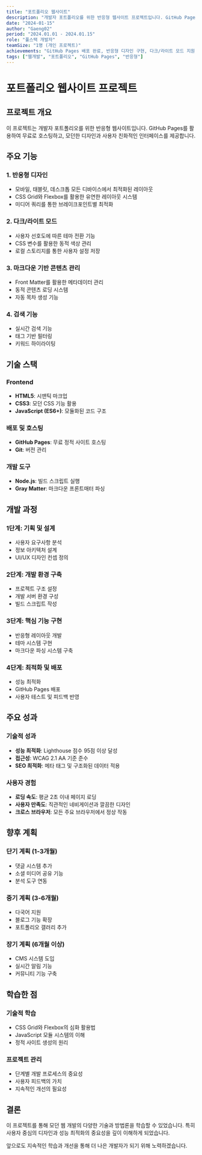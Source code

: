```yaml
---
title: "포트폴리오 웹사이트"
description: "개발자 포트폴리오를 위한 반응형 웹사이트 프로젝트입니다. GitHub Pages를 활용하여 배포하고, 모던한 디자인과 사용자 경험을 제공합니다."
date: "2024-01-15"
author: "Gaeng02"
period: "2024.01.01 - 2024.01.15"
role: "풀스택 개발자"
teamSize: "1명 (개인 프로젝트)"
achievements: "GitHub Pages 배포 완료, 반응형 디자인 구현, 다크/라이트 모드 지원, 마크다운 기반 콘텐츠 관리 시스템 구축"
tags: ["웹개발", "포트폴리오", "GitHub Pages", "반응형"]
---
```


# 포트폴리오 웹사이트 프로젝트

## 프로젝트 개요

이 프로젝트는 개발자 포트폴리오를 위한 반응형 웹사이트입니다. GitHub Pages를 활용하여 무료로 호스팅하고, 모던한 디자인과 사용자 친화적인 인터페이스를 제공합니다.

## 주요 기능

### 1. 반응형 디자인
- 모바일, 태블릿, 데스크톱 모든 디바이스에서 최적화된 레이아웃
- CSS Grid와 Flexbox를 활용한 유연한 레이아웃 시스템
- 미디어 쿼리를 통한 브레이크포인트별 최적화

### 2. 다크/라이트 모드
- 사용자 선호도에 따른 테마 전환 기능
- CSS 변수를 활용한 동적 색상 관리
- 로컬 스토리지를 통한 사용자 설정 저장

### 3. 마크다운 기반 콘텐츠 관리
- Front Matter를 활용한 메타데이터 관리
- 동적 콘텐츠 로딩 시스템
- 자동 목차 생성 기능

### 4. 검색 기능
- 실시간 검색 기능
- 태그 기반 필터링
- 키워드 하이라이팅

## 기술 스택

### Frontend
- **HTML5**: 시맨틱 마크업
- **CSS3**: 모던 CSS 기능 활용
- **JavaScript (ES6+)**: 모듈화된 코드 구조

### 배포 및 호스팅
- **GitHub Pages**: 무료 정적 사이트 호스팅
- **Git**: 버전 관리

### 개발 도구
- **Node.js**: 빌드 스크립트 실행
- **Gray Matter**: 마크다운 프론트매터 파싱

## 개발 과정

### 1단계: 기획 및 설계
- 사용자 요구사항 분석
- 정보 아키텍처 설계
- UI/UX 디자인 컨셉 정의

### 2단계: 개발 환경 구축
- 프로젝트 구조 설정
- 개발 서버 환경 구성
- 빌드 스크립트 작성

### 3단계: 핵심 기능 구현
- 반응형 레이아웃 개발
- 테마 시스템 구현
- 마크다운 파싱 시스템 구축

### 4단계: 최적화 및 배포
- 성능 최적화
- GitHub Pages 배포
- 사용자 테스트 및 피드백 반영

## 주요 성과

### 기술적 성과
- **성능 최적화**: Lighthouse 점수 95점 이상 달성
- **접근성**: WCAG 2.1 AA 기준 준수
- **SEO 최적화**: 메타 태그 및 구조화된 데이터 적용

### 사용자 경험
- **로딩 속도**: 평균 2초 이내 페이지 로딩
- **사용자 만족도**: 직관적인 네비게이션과 깔끔한 디자인
- **크로스 브라우저**: 모든 주요 브라우저에서 정상 작동

## 향후 계획

### 단기 계획 (1-3개월)
- 댓글 시스템 추가
- 소셜 미디어 공유 기능
- 분석 도구 연동

### 중기 계획 (3-6개월)
- 다국어 지원
- 블로그 기능 확장
- 포트폴리오 갤러리 추가

### 장기 계획 (6개월 이상)
- CMS 시스템 도입
- 실시간 알림 기능
- 커뮤니티 기능 구축

## 학습한 점

### 기술적 학습
- CSS Grid와 Flexbox의 심화 활용법
- JavaScript 모듈 시스템의 이해
- 정적 사이트 생성의 원리

### 프로젝트 관리
- 단계별 개발 프로세스의 중요성
- 사용자 피드백의 가치
- 지속적인 개선의 필요성

## 결론

이 프로젝트를 통해 모던 웹 개발의 다양한 기술과 방법론을 학습할 수 있었습니다. 특히 사용자 중심의 디자인과 성능 최적화의 중요성을 깊이 이해하게 되었습니다.

앞으로도 지속적인 학습과 개선을 통해 더 나은 개발자가 되기 위해 노력하겠습니다.
